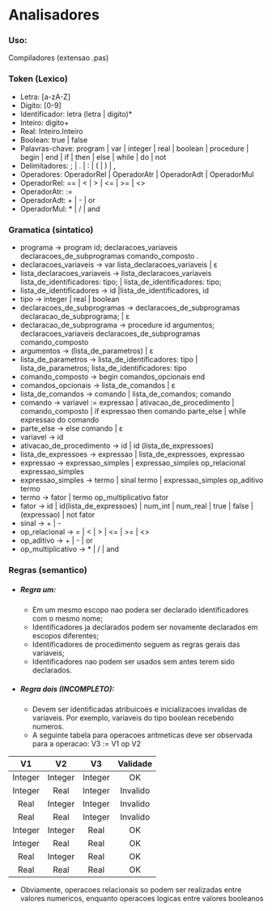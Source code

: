 ﻿# Analisadores
### Uso:

Compiladores <arquivo>(extensao .pas)

### Token (Lexico)

* Letra: [a-zA-Z]
* Digito: [0-9]
* Identificador: letra (letra | digito)*
* Inteiro: digito+
* Real: Inteiro.Inteiro
* Boolean: true | false
* Palavras-chave: program | var | integer | real | boolean | procedure | begin | end | if | then | else | while | do | not
* Delimitadores: ; | . | : | ( | ) | ,
* Operadores: OperadorRel | OperadorAtr | OperadorAdt | OperadorMul
* OperadorRel: == | < | > | <= | >= | <>
* OperadorAtr: :=
* OperadorAdt: + | - | or
* OperadorMul: * | / | and

### Gramatica (sintatico)

* programa →  program id; declaracoes_variaveis declaracoes_de_subprogramas comando_composto . 
* declaracoes_variaveis → var lista_declaracoes_variaveis  | ε 
* lista_declaracoes_variaveis → lista_declaracoes_variaveis lista_de_identificadores: tipo; | lista_de_identificadores: tipo; 
* lista_de_identificadores → id |lista_de_identificadores, id
* tipo → integer | real | boolean 
* declaracoes_de_subprogramas → declaracoes_de_subprogramas declaracao_de_subprograma; | ε 
* declaracao_de_subprograma → procedure id argumentos; declaracoes_variaveis declaracoes_de_subprogramas comando_composto 
* argumentos → (lista_de_parametros) | ε 
* lista_de_parametros → lista_de_identificadores: tipo | lista_de_parametros; lista_de_identificadores: tipo  
* comando_composto → begin comandos_opcionais end 
* comandos_opcionais → lista_de_comandos | ε 
* lista_de_comandos → comando | lista_de_comandos; comando 
* comando → variavel := expressao | ativacao_de_procedimento | comando_composto | if expressao then comando parte_else  | while expressao do comando 
* parte_else →  else comando  | ε 
* variavel → id
* ativacao_de_procedimento → id | id (lista_de_expressoes) 
* lista_de_expressoes → expressao | lista_de_expressoes, expressao 
* expressao → expressao_simples | expressao_simples op_relacional expressao_simples  
* expressao_simples →  termo | sinal termo | expressao_simples op_aditivo termo 
* termo → fator | termo op_multiplicativo fator  
* fator → id | id(lista_de_expressoes) | num_int | num_real | true | false | (expressao) | not fator 
* sinal → + | -
* op_relacional → = | < | > | <= | >= | <> 
* op_aditivo → + | - | or 
* op_multiplicativo → * | / | and 

### Regras (semantico)
* ##### Regra um:
   * Em um mesmo escopo nao podera ser declarado identificadores com o mesmo nome; 
   * Identificadores ja declarados podem ser novamente declarados em escopos diferentes; 
   * Identificadores de procedimento seguem as regras gerais das variaveis; 
   * Identificadores nao podem ser usados sem antes terem sido declarados.
* ##### Regra dois (INCOMPLETO):
   * Devem ser identificadas atribuicoes e inicializacoes invalidas de variaveis. Por exemplo, variaveis do tipo boolean recebendo numeros. 
   * A seguinte tabela para operacoes aritmeticas deve ser observada para a operacao: V3 := V1 op V2 

| V1 | V2 | V3 | Validade |
| :---: | :---: | :---: | :---: |
| Integer | Integer | Integer | OK | 
| Integer | Real | Integer | Invalido |
| Real | Integer | Integer | Invalido |
| Real | Real | Integer | Invalido | 
| Integer | Integer | Real | OK |
| Integer | Real | Real | OK | 
| Real | Integer | Real | OK | 
| Real | Real | Real | OK | 
 
   * Obviamente, operacoes relacionais so podem ser realizadas entre valores numericos, enquanto operacoes logicas entre valores booleanos
